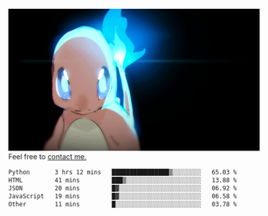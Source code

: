 [gif]: https://raw.githubusercontent.com/uysalserkan/uysalserkan/master/charmander-2.gif

![gif]
Feel free to [contact me.](mailto:uysalserkan08@gmail.com)
<!--
<div align="center">
<p>Profile Visitor Counter</p>
<img src="https://profile-counter.glitch.me/uysalserkan/count.svg" alt="hit counter" align="center">
</div>
-->
<!--START_SECTION:waka-->
```text
Python       3 hrs 12 mins   ████████████████▒░░░░░░░░   65.03 % 
HTML         41 mins         ███▒░░░░░░░░░░░░░░░░░░░░░   13.88 % 
JSON         20 mins         █▓░░░░░░░░░░░░░░░░░░░░░░░   06.92 % 
JavaScript   19 mins         █▓░░░░░░░░░░░░░░░░░░░░░░░   06.58 % 
Other        11 mins         █░░░░░░░░░░░░░░░░░░░░░░░░   03.78 % 
```
<!--END_SECTION:waka-->

